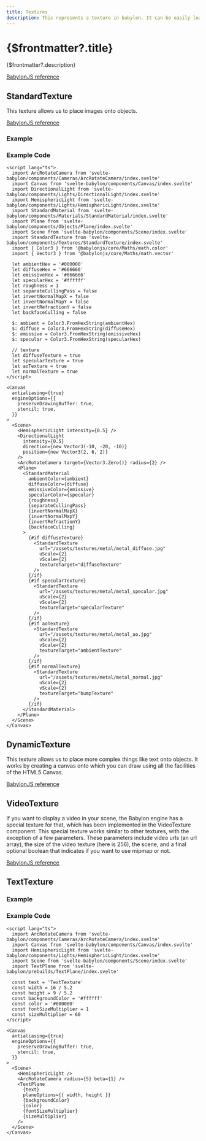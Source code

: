```yaml
---
title: Textures
description: This represents a texture in babylon. It can be easily loaded from a network, base64 or html input. Textures require a Material as parent component.
---
```


<script>
  import StandardTextureStory from 'svelte-babylon/components/Textures/StandardTexture/StandardTexture.story.svelte'
  import TextTextureStory from 'svelte-babylon/components/Textures/TextTexture/TextTexture.story.svelte'
  import ExampleWrapper from '$routes/docs/_components/ExampleWrapper.svelte'
</script>

# {$frontmatter?.title}

{$frontmatter?.description}

[BabylonJS reference](https://doc.babylonjs.com/typedoc/classes/babylon.texture)

## StandardTexture

This texture allows us to place images onto objects.

[BabylonJS reference](https://doc.babylonjs.com/typedoc/classes/babylon.texture)

### Example

<ExampleWrapper>
  <StandardTextureStory />
</ExampleWrapper>

### Example Code

```svelte
<script lang="ts">
  import ArcRotateCamera from 'svelte-babylon/components/Cameras/ArcRotateCamera/index.svelte'
  import Canvas from 'svelte-babylon/components/Canvas/index.svelte'
  import DirectionalLight from 'svelte-babylon/components/Lights/DirectionalLight/index.svelte'
  import HemisphericLight from 'svelte-babylon/components/Lights/HemisphericLight/index.svelte'
  import StandardMaterial from 'svelte-babylon/components/Materials/StandardMaterial/index.svelte'
  import Plane from 'svelte-babylon/components/Objects/Plane/index.svelte'
  import Scene from 'svelte-babylon/components/Scene/index.svelte'
  import StandardTexture from 'svelte-babylon/components/Textures/StandardTexture/index.svelte'
  import { Color3 } from '@babylonjs/core/Maths/math.color'
  import { Vector3 } from '@babylonjs/core/Maths/math.vector'

  let ambientHex = '#000000'
  let diffuseHex = '#666666'
  let emissiveHex = '#666666'
  let specularHex = '#ffffff'
  let roughness = 1
  let separateCullingPass = false
  let invertNormalMapX = false
  let invertNormalMapY = false
  let invertRefractionY = false
  let backfaceCulling = false

  $: ambient = Color3.FromHexString(ambientHex)
  $: diffuse = Color3.FromHexString(diffuseHex)
  $: emissive = Color3.FromHexString(emissiveHex)
  $: specular = Color3.FromHexString(specularHex)

  // texture
  let diffuseTexture = true
  let specularTexture = true
  let aoTexture = true
  let normalTexture = true
</script>

<Canvas
  antialiasing={true}
  engineOptions={{
    preserveDrawingBuffer: true,
    stencil: true,
  }}
>
  <Scene>
    <HemisphericLight intensity={0.5} />
    <DirectionalLight
      intensity={0.5}
      direction={new Vector3(-10, -20, -10)}
      position={new Vector3(2, 6, 2)}
    />
    <ArcRotateCamera target={Vector3.Zero()} radius={2} />
    <Plane>
      <StandardMaterial
        ambientColor={ambient}
        diffuseColor={diffuse}
        emissiveColor={emissive}
        specularColor={specular}
        {roughness}
        {separateCullingPass}
        {invertNormalMapX}
        {invertNormalMapY}
        {invertRefractionY}
        {backfaceCulling}
      >
        {#if diffuseTexture}
          <StandardTexture
            url="/assets/textures/metal/metal_diffuse.jpg"
            uScale={2}
            vScale={2}
            textureTarget="diffuseTexture"
          />
        {/if}
        {#if specularTexture}
          <StandardTexture
            url="/assets/textures/metal/metal_specular.jpg"
            uScale={2}
            vScale={2}
            textureTarget="specularTexture"
          />
        {/if}
        {#if aoTexture}
          <StandardTexture
            url="/assets/textures/metal/metal_ao.jpg"
            uScale={2}
            vScale={2}
            textureTarget="ambientTexture"
          />
        {/if}
        {#if normalTexture}
          <StandardTexture
            url="/assets/textures/metal/metal_normal.jpg"
            uScale={2}
            vScale={2}
            textureTarget="bumpTexture"
          />
        {/if}
      </StandardMaterial>
    </Plane>
  </Scene>
</Canvas>
```

## DynamicTexture

This texture allows us to place more complex things like text onto objects. It works by creating a canvas onto which you can draw using all the facilities of the HTML5 Canvas.

[BabylonJS reference](https://doc.babylonjs.com/divingDeeper/materials/using/dynamicTexture)

## VideoTexture

If you want to display a video in your scene, the Babylon engine has a special texture for that, which has been implemented in the VideoTexture component. This special texture works similar to other textures, with the exception of a few parameters. These parameters include video urls (an url array), the size of the video texture (here is 256), the scene, and a final optional boolean that indicates if you want to use mipmap or not.

[BabylonJS reference](https://doc.babylonjs.com/divingDeeper/materials/using/videoTexture)

## TextTexture

### Example

<ExampleWrapper>
  <TextTextureStory />
</ExampleWrapper>

### Example Code

```svelte
<script lang="ts">
  import ArcRotateCamera from 'svelte-babylon/components/Cameras/ArcRotateCamera/index.svelte'
  import Canvas from 'svelte-babylon/components/Canvas/index.svelte'
  import HemisphericLight from 'svelte-babylon/components/Lights/HemisphericLight/index.svelte'
  import Scene from 'svelte-babylon/components/Scene/index.svelte'
  import TextPlane from 'svelte-babylon/prebuilds/TextPlane/index.svelte'

  const text = 'TextTexture'
  const width = 16 / 5.2
  const height = 9 / 5.2
  const backgroundColor = '#ffffff'
  const color = '#000000'
  const fontSizeMultiplier = 1
  const sizeMultiplier = 60
</script>

<Canvas
  antialiasing={true}
  engineOptions={{
    preserveDrawingBuffer: true,
    stencil: true,
  }}
>
  <Scene>
    <HemisphericLight />
    <ArcRotateCamera radius={5} beta={1} />
    <TextPlane
      {text}
      planeOptions={{ width, height }}
      {backgroundColor}
      {color}
      {fontSizeMultiplier}
      {sizeMultiplier}
    />
  </Scene>
</Canvas>
```
